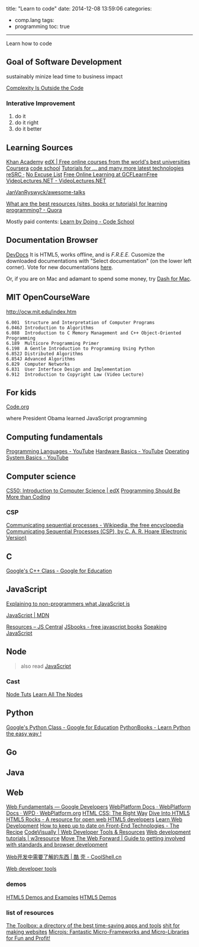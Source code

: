 title: "Learn to code"
date: 2014-12-08 13:59:06
categories:
- comp.lang
tags:
- programming
toc: true
---

Learn how to code

<!-- more -->

## Goal of Software Development

sustainably minize lead time to business impact

[Complexity Is Outside the Code](http://www.infoq.com/presentations/complexity-simplicity-esb)

### Interative Improvement

1. do it
2. do it right
3. do it better

## Learning Sources

[Khan Academy](https://www.khanacademy.org/)
[edX | Free online courses from the world's best universities](https://www.edx.org/)
[Coursera](https://www.coursera.org/)
[code school](http://codeschool.org/)
[Tutorials for ... and many more latest technologies](http://www.tutorialspoint.com/)
[reSRC ·](http://resrc.io/)
[No Excuse List](http://noexcuselist.com/)
[Free Online Learning at GCFLearnFree](http://www.gcflearnfree.org/)
[VideoLectures.NET - VideoLectures.NET](http://videolectures.net/)

[JanVanRyswyck/awesome-talks](https://github.com/JanVanRyswyck/awesome-talks)

[What are the best resources (sites, books or tutorials) for learning programming? - Quora](http://www.quora.com/What-are-the-best-resources-sites-books-or-tutorials-for-learning-programming)

Mostly paid contents:
[Learn by Doing - Code School](https://www.codeschool.com/)

## Documentation Browser

[DevDocs](http://devdocs.io/)
It is HTML5, works offline, and is _F.R.E.E._
Cusomize the downloaded documentations with "Select documentation" (on the lower left corner). Vote for new documentations [here](https://trello.com/b/6BmTulfx/devdocs-documentation).

Or, if you are on Mac and adamant to spend some money, try [Dash for Mac](http://kapeli.com/dash).

## MIT OpenCourseWare

http://ocw.mit.edu/index.htm

```
6.001  Structure and Interpretation of Computer Programs
6.046J Introduction to Algorithms
6.088  Introduction to C Memory Management and C++ Object-Oriented Programming
6.189  Multicore Programming Primer
6.198  A Gentle Introduction to Programming Using Python
6.852J Distributed Algorithms
6.854J Advanced Algorithms
6.829  Computer Networks
6.831  User Interface Design and Implementation
6.912  Introduction to Copyright Law (Video Lecture)
```

## For kids

[Code.org](http://studio.code.org/)

where President Obama learned JavaScript programming

## Computing fundamentals

[Programming Languages - YouTube](https://www.youtube.com/playlist?list=PL7141DE955793D3F0)
[Hardware Basics - YouTube](https://www.youtube.com/watch?v=9-KUm9YpPm0)
[Operating System Basics - YouTube](https://www.youtube.com/watch?v=9GDX-IyZ_C8)

## Computer science

[CS50: Introduction to Computer Science | edX](https://www.edx.org/course/introduction-computer-science-harvardx-cs50x#.VIpv3eqUfF4)
[Programming Should Be More than Coding](http://www.infoq.com/presentations/programming-design-coding)

### CSP

[Communicating sequential processes - Wikipedia, the free encyclopedia](http://en.wikipedia.org/wiki/Communicating_sequential_processes)
[Communicating Sequential Processes (CSP), by C. A. R. Hoare (Electronic Version)](http://www.usingcsp.com/)

## C

[Google's C++ Class - Google for Education](https://developers.google.com/edu/c++/)

## JavaScript

[Explaining to non-programmers what JavaScript is](http://www.2ality.com/2012/07/js-and-non-programmers.html)

[JavaScript | MDN](https://developer.mozilla.org/en-US/docs/Web/JavaScript)

[Resources – JS Central](http://www.jscentral.org/resources.html)
[JSbooks - free javascript books](http://jsbooks.revolunet.com/)
[Speaking JavaScript](http://speakingjs.com/es5/index.html)

## Node 
> also read [JavaScript](#javascript)

### Cast

[Node Tuts](http://nodetuts.com/index.html) 
[Learn All The Nodes](http://www.learnallthenodes.com/)

## Python

[Google's Python Class - Google for Education](https://developers.google.com/edu/python/)
[PythonBooks - Learn Python the easy way !](http://pythonbooks.revolunet.com/)

## Go

## Java

## Web

[Web Fundamentals — Google Developers](https://developers.google.com/web/fundamentals/)
[WebPlatform Docs · WebPlatform Docs · WPD · WebPlatform.org](https://docs.webplatform.org/wiki/Main_Page)
[HTML CSS: The Right Way](http://htmlcsstherightway.org/)
[Dive Into HTML5](http://diveintohtml5.info/)
[HTML5 Rocks - A resource for open web HTML5 developers](http://www.html5rocks.com/en/)
[Learn Web Development](http://killer-web-development.com/)
[How to keep up to date on Front-End Technologies - The Recipe](http://uptodate.frontendrescue.org/)
[CodeVisually | Web Developer Tools & Resources](http://codevisually.com/)
[Web development tutorials | w3resource](http://www.w3resource.com/index.php)
[Move The Web Forward | Guide to getting involved with standards and browser development](http://movethewebforward.org/)

[Web开发中需要了解的东西 | 酷 壳 - CoolShell.cn](http://coolshell.cn/articles/6043.html)

[Web developer tools](https://mothereff.in/)

### demos

[HTML5 Demos and Examples](http://html5demos.com/)
[HTML5 Demos](http://html5-demos.appspot.com/)

### list of resources

[The Toolbox: a directory of the best time-saving apps and tools](http://thetoolbox.cc/)
[shit for making websites](http://shitformakingwebsites.com/)
[Microjs: Fantastic Micro-Frameworks and Micro-Libraries for Fun and Profit!](http://microjs.com/#)
